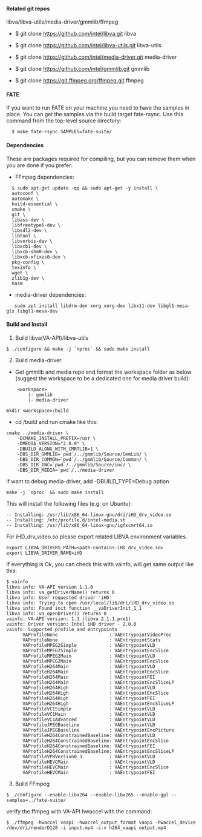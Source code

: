 

#### Related git repos

libva/libva-utils/media-driver/gmmlib/ffmpeg

* $ git clone https://github.com/intel/libva.git libva

* $ git clone https://github.com/intel/libva-utils.git libva-utils

* $ git clone https://github.com/intel/media-driver.git media-driver

* $ git clone https://github.com/intel/gmmlib.git gmmlib

* $ git clone https://git.ffmpeg.org/ffmpeg.git ffmpeg

####  FATE

If you want to run FATE on your machine you need to have the samples in place. You can get the samples via the build target fate-rsync. Use this command from the top-level source directory:

```
  $ make fate-rsync SAMPLES=fate-suite/
```

#### Dependencies

 These are packages required for compiling, but you can remove them when you are done if you prefer:

* FFmpeg dependencies:

```
  $ sudo apt-get update -qq && sudo apt-get -y install \
  autoconf \
  automake \
  build-essential \
  cmake \
  git \
  libass-dev \
  libfreetype6-dev \
  libsdl2-dev \
  libtool \
  libvorbis-dev \
  libxcb1-dev \
  libxcb-shm0-dev \
  libxcb-xfixes0-dev \
  pkg-config \
  texinfo \
  wget \
  zlib1g-dev \
  nasm
```

* media-driver dependencies:

```
   sudo apt install libdrm-dev xorg xorg-dev libx11-dev libgl1-mesa-glx libgl1-mesa-dev
```

####  Build and Install

1. Build libva(VA-API)/libva-utils

```
$ ./configure && make -j `nproc` && sudo make install
```

2. Build media-driver

* Get gmmlib and media repo and format the workspace folder as below (suggest the workspace to be a dedicated one for media driver build):

```
    <workspace>
        |- gmmlib
        |- media-driver
```

```
mkdir <workspace>/build
```

* cd <workspace>/build and run cmake like this:

```
cmake ../media-driver \
    -DCMAKE_INSTALL_PREFIX=/usr \
    -DMEDIA_VERSION="2.0.0" \
    -DBUILD_ALONG_WITH_CMRTLIB=1 \
    -DBS_DIR_GMMLIB=`pwd`/../gmmlib/Source/GmmLib/ \
    -DBS_DIR_COMMON=`pwd`/../gmmlib/Source/Common/ \
    -DBS_DIR_INC=`pwd`/../gmmlib/Source/inc/ \
    -DBS_DIR_MEDIA=`pwd`/../media-driver
```

if want to debug media-driver, add -DBUILD_TYPE=Debug option

```
make -j `nproc` && sudo make install
```

This will install the following files (e.g. on Ubuntu):

```
-- Installing: /usr/lib/x86_64-linux-gnu/dri/iHD_drv_video.so
-- Installing: /etc/profile.d/intel-media.sh
-- Installing: /usr/lib/x86_64-linux-gnu/igfxcmrt64.so
```

For iHD_drv_video.so please export related LIBVA environment variables.

```
export LIBVA_DRIVERS_PATH=<path-contains-iHD_drv_video.so>
export LIBVA_DRIVER_NAME=iHD
```

If everything is Ok, you can check this with vainfo, will get same output
like this:

```
$ vainfo 
libva info: VA-API version 1.1.0
libva info: va_getDriverName() returns 0
libva info: User requested driver 'iHD'
libva info: Trying to open /usr/local/lib/dri/iHD_drv_video.so
libva info: Found init function __vaDriverInit_1_1
libva info: va_openDriver() returns 0
vainfo: VA-API version: 1.1 (libva 2.1.1.pre1)
vainfo: Driver version: Intel iHD driver - 2.0.0
vainfo: Supported profile and entrypoints
      VAProfileNone                   :	VAEntrypointVideoProc
      VAProfileNone                   :	VAEntrypointStats
      VAProfileMPEG2Simple            :	VAEntrypointVLD
      VAProfileMPEG2Simple            :	VAEntrypointEncSlice
      VAProfileMPEG2Main              :	VAEntrypointVLD
      VAProfileMPEG2Main              :	VAEntrypointEncSlice
      VAProfileH264Main               :	VAEntrypointVLD
      VAProfileH264Main               :	VAEntrypointEncSlice
      VAProfileH264Main               :	VAEntrypointFEI
      VAProfileH264Main               :	VAEntrypointEncSliceLP
      VAProfileH264High               :	VAEntrypointVLD
      VAProfileH264High               :	VAEntrypointEncSlice
      VAProfileH264High               :	VAEntrypointFEI
      VAProfileH264High               :	VAEntrypointEncSliceLP
      VAProfileVC1Simple              :	VAEntrypointVLD
      VAProfileVC1Main                :	VAEntrypointVLD
      VAProfileVC1Advanced            :	VAEntrypointVLD
      VAProfileJPEGBaseline           :	VAEntrypointVLD
      VAProfileJPEGBaseline           :	VAEntrypointEncPicture
      VAProfileH264ConstrainedBaseline:	VAEntrypointVLD
      VAProfileH264ConstrainedBaseline:	VAEntrypointEncSlice
      VAProfileH264ConstrainedBaseline:	VAEntrypointFEI
      VAProfileH264ConstrainedBaseline:	VAEntrypointEncSliceLP
      VAProfileVP8Version0_3          :	VAEntrypointVLD
      VAProfileHEVCMain               :	VAEntrypointVLD
      VAProfileHEVCMain               :	VAEntrypointEncSlice
      VAProfileHEVCMain               :	VAEntrypointFEI
```

3. Build FFmpeg

```
$ ./configure --enable-libx264 --enable-libx265 --enable-gpl --samples=../fate-suite/
```

verify the ffmpeg with VA-API hwaccel with the command:


```
$ ./ffmpeg -hwaccel vaapi -hwaccel_output_format vaapi -hwaccel_device /dev/dri/renderD128 -i input.mp4 -c:v h264_vaapi output.mp4
```